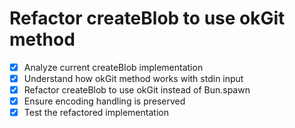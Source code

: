 # Refactor createBlob to use okGit method

- [x] Analyze current createBlob implementation
- [x] Understand how okGit method works with stdin input
- [x] Refactor createBlob to use okGit instead of Bun.spawn
- [x] Ensure encoding handling is preserved
- [x] Test the refactored implementation
